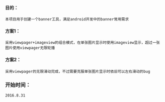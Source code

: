 #### 目的：
	本项目用于创建一个banner工具，满足android开发中的banner常用需求
#### 方案1：
	采用viewpager+imageview的组合模式，在单张图片显示时使用imageview显示，超过一张图片使用viewpager无限轮播
#### 方案2：
	采用viewpager的无限滑动完成，不过需要克服单张图片显示时依旧可以左右滑动的bug
### 开始时间：
	2016.8.31
